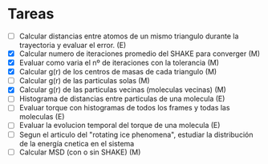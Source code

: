 # Tareas

- [ ] Calcular distancias entre atomos de un mismo triangulo durante la trayectoria y evaluar el error. (E)
- [x] Calcular numero de iteraciones promedio del SHAKE para converger (M)
- [x] Evaluar como varia el nº de iteraciones con la tolerancia (M)
- [x] Calcular g(r) de los centros de masas de cada triangulo (M)
- [ ] Calcular g(r) de las particulas solas (M)
- [x] Calcular g(r) de las particulas vecinas (moleculas vecinas) (M)
- [ ] Histograma de distancias entre particulas de una molecula (E)
- [ ] Evaluar torque con histogramas de todos los frames y todas las moleculas (E)
- [ ] Evaluar la evolucion temporal del torque de una molecula (E)
- [ ] Segun el articulo del "rotating ice phenomena", estudiar la distribución de la energía cnetica en el sistema
- [ ] Calcular MSD (con o sin SHAKE) (M)